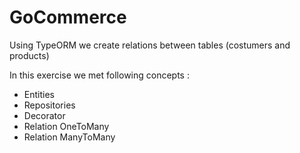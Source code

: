 # GoCommerce
   Using TypeORM we create relations between tables (costumers and products)
   
   In this exercise we met following concepts :
   
   - Entities
   - Repositories
   - Decorator
   - Relation OneToMany
   - Relation ManyToMany
